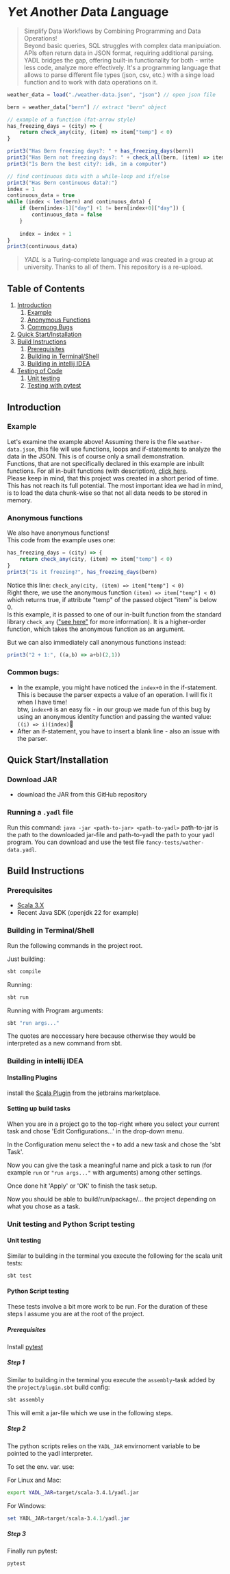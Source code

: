 # *Y*et *A*nother *D*ata *L*anguage
> Simplify Data Workflows by Combining Programming and Data Operations! <br>
> Beyond basic queries, SQL struggles with complex data manipuiation. APIs often return data in JSON format, requiring additional parsing. YADL bridges the gap, offering built-in functionality for both - write less code, analyze more effectively. It's a programming language that allows to parse different file types (json, csv, etc.) with a singe load function and to work with data operations on it.

```js
weather_data = load("./weather-data.json", "json") // open json file

bern = weather_data["bern"] // extract "bern" object

// example of a function (fat-arrow style)
has_freezing_days = (city) => {
    return check_any(city, (item) => item["temp"] < 0)
}

print3("Has Bern freezing days?: " + has_freezing_days(bern))
print3("Has Bern not freezing days?: " + check_all(bern, (item) => item["temp"] < 0)) // use function in print-statement
print3("Is Bern the best city?: idk, im a computer")

// find continuous data with a while-loop and if/else
print3("Has Bern continuous data?:")
index = 1
continuous_data = true
while (index < len(bern) and continuous_data) {
    if (bern[index-1]["day"] +1 != bern[index+0]["day"]) {
        continuous_data = false
    }
    
    index = index + 1
}
print3(continuous_data)
```

> *YADL* is a Turing-complete language and was created in a group at university. Thanks to all of them. This repository is a re-upload.

## Table of Contents
1. [Introduction](#intro)
    1. [Example](#example)
    2. [Anonymous Functions](#anonymous)
    3. [Commong Bugs](#bugs)
2. [Quick Start/Installation](#start)
3. [Build Instructions](#build)
    1. [Prerequisites](#pre)
    2. [Building in Terminal/Shell](#build_sh)
    3. [Building in intellij IDEA](#build_idea)
4. [Testing of Code](#testing)
    1. [Unit testing](#unit)
    1. [Testing with pytest](#python)


## Introduction <a name="intro" />

### Example <a name="example"></a>

Let's examine the example above!
Assuming there is the file `weather-data.json`, this file will use functions, loops and if-statements to analyze the data in the JSON. This is of course only a small demonstration. <br>
Functions, that are not specifically declared in this example are inbuilt functions. For all in-built functions (with description), [click here](https://github.com/julianjumper/yadl/blob/main/spec/stdlib/iterator%20methods.md). <br>
Please keep in mind, that this project was created in a short period of time. This has not reach its full potential. The most important idea we had in mind, is to load the data chunk-wise so that not all data needs to be stored in memory.

### Anonymous functions <a name="anonymous"></a>

We also have anonymous functions! <br>
This code from the example uses one:
```js
has_freezing_days = (city) => {
    return check_any(city, (item) => item["temp"] < 0)
}
print3("Is it freezing?", has_freezing_days(bern)
```
Notice this line: `check_any(city, (item) => item["temp"] < 0)` <br>
Right there, we use the anonymous function `(item) => item["temp"] < 0)` which returns true, if attribute "temp" of the passed object "item" is below 0. <br>
Is this example, it is passed to one of our in-built function from the standard library `check_any` (["see here"](https://github.com/julianjumper/yadl/blob/main/spec/stdlib/iterator%20methods.md) for more information). It is a higher-order function, which takes the anonymous function as an argument. 

But we can also immediately call anonymous functions instead:
```js
print3("2 + 1:", ((a,b) => a+b)(2,1))
```

### Common bugs: <a name="bugs"></a>
- In the example, you might have noticed the `index+0` in the if-statement. This is because the parser expects a value of an operation. I will fix it when I have time! <br>
  btw, `index+0` is an easy fix - in our group we made fun of this bug by using an anonymous identity function and passing the wanted value: `((i) => i)(index)`🤪
- After an if-statement, you have to insert a blank line - also an issue with the parser.

## Quick Start/Installation <a name="start"></a>

### Download JAR

- download the JAR from this GitHub repository

### Running a `.yadl` file
Run this command:
`java -jar <path-to-jar> <path-to-yadl>`
path-to-jar is the path to the downloaded jar-file and path-to-yadl the path to your yadl program. You can download and use the test file `fancy-tests/wather-data.yadl`.

## Build Instructions <a name="build"></a>

### Prerequisites <a name="pre"></a>

- [Scala 3.X](https://www.scala-lang.org/download/)
- Recent Java SDK (openjdk 22 for example)

### Building in Terminal/Shell <a name="build_sh"></a>

Run the following commands in the project root.

Just building:
```sh
sbt compile
```

Running:
```sh
sbt run
```

Running with Program arguments:
```sh
sbt "run args..."
```

The quotes are neccessary here because otherwise they would be interpreted as a new command from sbt.

### Building in intellij IDEA <a name="build_idea"></a>

#### Installing Plugins

install the [Scala Plugin](https://plugins.jetbrains.com/plugin/1347-scala/) from the
jetbrains marketplace.

#### Setting up build tasks

When you are in a project go to the top-right where you select your current task and chose 'Edit Configurations...' in the drop-down menu.

In the Configuration menu select the `+` to add a new task and chose the 'sbt Task'.

Now you can give the task a meaningful name and pick a task to run (for example `run` or `"run args..."` with arguments) among other settings.

Once done hit 'Apply' or 'OK' to finish the task setup.

Now you should be able to build/run/package/... the project depending on what you chose as a task.

### Unit testing and Python Script testing <a name="testing"></a>

#### Unit testing <a name="unit"></a>

Similar to building in the terminal you execute the following for the scala unit tests:
```sh
sbt test
```

#### Python Script testing <a name="python"></a>

These tests involve a bit more work to be run.
For the duration of these steps I assume you are at the root of the project.

##### Prerequisites

Install [pytest](https://pypi.org/project/pytest/)

##### Step 1

Similar to building in the terminal you execute the `assembly`-task added by the `project/plugin.sbt` build config:
```sh
sbt assembly
```
This will emit a jar-file which we use in the following steps.

##### Step 2

The python scripts relies on the `YADL_JAR` envirnoment variable to be pointed to the yadl interpreter.

To set the env. var. use:

For Linux and Mac:
```sh
export YADL_JAR=target/scala-3.4.1/yadl.jar
```

For Windows:
```powershell
set YADL_JAR=target/scala-3.4.1/yadl.jar
```
##### Step 3

Finally run pytest:
```sh
pytest
```


